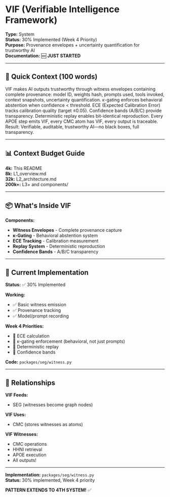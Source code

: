 # VIF (Verifiable Intelligence Framework)

**Type:** System  
**Status:** 30% Implemented (Week 4 Priority)  
**Purpose:** Provenance envelopes + uncertainty quantification for trustworthy AI  
**Documentation:** 🆕 **JUST STARTED**

---

## 🎯 **Quick Context (100 words)**

VIF makes AI outputs trustworthy through witness envelopes containing complete provenance: model ID, weights hash, prompts used, tools invoked, context snapshots, uncertainty quantification. κ-gating enforces behavioral abstention when confidence < threshold. ECE (Expected Calibration Error) tracks calibration quality (target ≤0.05). Confidence bands (A/B/C) provide transparency. Deterministic replay enables bit-identical reproduction. Every APOE step emits VIF, every CMC atom has VIF, every output is traceable. Result: Verifiable, auditable, trustworthy AI—no black boxes, full transparency.

---

## 📊 **Context Budget Guide**

**4k:** This README  
**8k:** L1_overview.md  
**32k:** L2_architecture.md  
**200k+:** L3+ and components/

---

## 📦 **What's Inside VIF**

**Components:**
- **Witness Envelopes** - Complete provenance capture
- **κ-Gating** - Behavioral abstention system  
- **ECE Tracking** - Calibration measurement
- **Replay System** - Deterministic reproduction
- **Confidence Bands** - A/B/C transparency

---

## 🔧 **Current Implementation**

**Status:** ✅ 30% Implemented

**Working:**
- ✅ Basic witness emission
- ✅ Provenance tracking
- ✅ Model/prompt recording

**Week 4 Priorities:**
- 🔄 ECE calculation
- 🔄 κ-gating enforcement (behavioral, not just prompts)
- 🔄 Deterministic replay
- 🔄 Confidence bands

**Code:** `packages/seg/witness.py`

---

## 🔗 **Relationships**

**VIF Feeds:**
- SEG (witnesses become graph nodes)

**VIF Uses:**
- CMC (stores witnesses as atoms)

**VIF Witnesses:**
- CMC operations
- HHNI retrieval
- APOE execution
- All outputs!

---

**Implementation:** `packages/seg/witness.py`  
**Status:** 30% implemented, Week 4 priority

**PATTERN EXTENDS TO 4TH SYSTEM!** ✅

